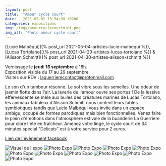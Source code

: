 ```yaml
---
layout: post
title:  "Amour cycle court"
date:   2021-05-02 13:34:08 +0200
categories: expositions
img: /imgs/amourcyclecourtmini.png
img_alt: "Photo amour cycle court"
---
```


[Lucie Malbéqui]({% post_url 2021-05-04-artistes-lucie-malbequi %}), [Lucas Tortolano]({% post_url 2021-04-29-artistes-lucas-tortolano %}) & [Alisson Schmitt]({% post_url 2021-04-30-artistes-alisson-schmitt %})


Vernissage le **jeudi 16 septembre** à 18h.  
Exposition visible du 17 au 26 septembre  
Visites sur RDV : laguerrierecontact@protonmail.com

Le son d'un tambour résonne. Le sol vibre sous les semelles. Une odeur de jasmin flotte dans l'air. La laverie de l'amour ouvre ses portes ! De la lessive effervescente se mêle aux bulles des créatures marines de Lucas Tortolano, les animaux fabuleux d'Alisson Schmitt nous content leurs fables symbiotiques tandis que Lucie Malbéqui vous invite dans un espace ambigu, occupé de formes parodiques mais bien fonctionnelles. Venez faire le plein d'émotions dans l'atmosphère estivale de la buanderie La Guerrière pour clore l'été en fraîcheur. Amenez votre linge, le cycle court de 34 minutes spécial "Délicats" est à votre service pour 2 euros.

[Lien de l'évènement facebook](https://fb.me/e/1fGwB1B7E)

![Visuel de l'expo](/imgs/amourcyclecourt.png)
![Photo Expo](/imgs/AmourCycleCourt1.jpg)
![Photo Expo](/imgs/AmourCycleCourt2.jpg)
![Photo Expo](/imgs/AmourCycleCourt3.jpg)
![Photo Expo](/imgs/AmourCycleCourt4.jpg)
![Photo Expo](/imgs/AmourCycleCourt5.jpg)
![Photo Expo](/imgs/AmourCycleCourt6.jpg)
![Photo Expo](/imgs/AmourCycleCourt7.jpg)
![Photo Expo](/imgs/AmourCycleCourt8.jpg)
![Photo Expo](/imgs/AmourCycleCourt9.jpg)
![Photo Expo](/imgs/AmourCycleCourt10.jpg)
